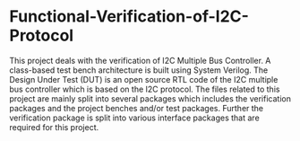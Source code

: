 # Functional-Verification-of-I2C-Protocol
This project deals with the verification of I2C Multiple Bus Controller. A class-based test bench architecture is built using System Verilog. The Design Under Test (DUT) is an open source RTL code of the I2C multiple bus controller which is based on the I2C protocol. The files related to this project are mainly split into several packages which includes the verification packages and the project benches and/or test packages. Further the verification package is split into various interface packages that are required for this project. 
